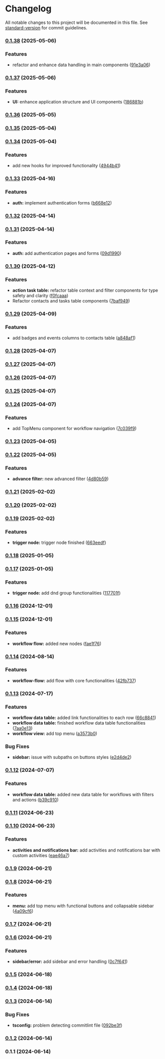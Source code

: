 # Changelog

All notable changes to this project will be documented in this file. See [standard-version](https://github.com/conventional-changelog/standard-version) for commit guidelines.

### [0.1.38](https://github.com/PabloHelmbrecht/leadgrowth-app/compare/v0.1.37...v0.1.38) (2025-05-06)


### Features

* refactor and enhance data handling in main components ([91e3a06](https://github.com/PabloHelmbrecht/leadgrowth-app/commit/91e3a0620cca8c056b9d8614c6b7dc0ef4b015f9))

### [0.1.37](https://github.com/PabloHelmbrecht/leadgrowth-app/compare/v0.1.36...v0.1.37) (2025-05-06)


### Features

* **UI:** enhance application structure and UI components ([186881b](https://github.com/PabloHelmbrecht/leadgrowth-app/commit/186881b48300fc8d6f04e65d188ba79349aff397))

### [0.1.36](https://github.com/PabloHelmbrecht/leadgrowth-app/compare/v0.1.35...v0.1.36) (2025-05-05)

### [0.1.35](https://github.com/PabloHelmbrecht/leadgrowth-app/compare/v0.1.34...v0.1.35) (2025-05-04)

### [0.1.34](https://github.com/PabloHelmbrecht/leadgrowth-app/compare/v0.1.33...v0.1.34) (2025-05-04)


### Features

*  add new hooks for improved functionality ([4944b41](https://github.com/PabloHelmbrecht/leadgrowth-app/commit/4944b41f4d1245da6b443226423c4a91cda1ec67))

### [0.1.33](https://github.com/PabloHelmbrecht/leadgrowth-app/compare/v0.1.32...v0.1.33) (2025-04-16)


### Features

* **auth:** implement authentication forms ([b668e12](https://github.com/PabloHelmbrecht/leadgrowth-app/commit/b668e123ac7cd571b57452cd8b480fe466606dc5))

### [0.1.32](https://github.com/PabloHelmbrecht/leadgrowth-app/compare/v0.1.31...v0.1.32) (2025-04-14)

### [0.1.31](https://github.com/PabloHelmbrecht/leadgrowth-app/compare/v0.1.30...v0.1.31) (2025-04-14)


### Features

* **auth:** add authentication pages and forms ([09d1990](https://github.com/PabloHelmbrecht/leadgrowth-app/commit/09d19902a80149f8bb8093401ce597ecb52c0afd))

### [0.1.30](https://github.com/PabloHelmbrecht/leadgrowth-app/compare/v0.1.29...v0.1.30) (2025-04-12)


### Features

* **action task table:** refactor table context and filter components for type safety and clarity ([f0fcaaa](https://github.com/PabloHelmbrecht/leadgrowth-app/commit/f0fcaaac075c2959b64f685b60e098509eae201f))
* Refactor contacts and tasks table components ([7baf949](https://github.com/PabloHelmbrecht/leadgrowth-app/commit/7baf949a73a46456696ddee7be575dea04f0e45b))

### [0.1.29](https://github.com/PabloHelmbrecht/leadgrowth-app/compare/v0.1.28...v0.1.29) (2025-04-09)


### Features

* add badges and events columns to contacts table ([a848af1](https://github.com/PabloHelmbrecht/leadgrowth-app/commit/a848af1c9707b670d89aed381f4996878719a10b))

### [0.1.28](https://github.com/PabloHelmbrecht/leadgrowth-app/compare/v0.1.27...v0.1.28) (2025-04-07)

### [0.1.27](https://github.com/PabloHelmbrecht/leadgrowth-app/compare/v0.1.26...v0.1.27) (2025-04-07)

### [0.1.26](https://github.com/PabloHelmbrecht/leadgrowth-app/compare/v0.1.25...v0.1.26) (2025-04-07)

### [0.1.25](https://github.com/PabloHelmbrecht/leadgrowth-app/compare/v0.1.24...v0.1.25) (2025-04-07)

### [0.1.24](https://github.com/PabloHelmbrecht/leadgrowth-app/compare/v0.1.23...v0.1.24) (2025-04-07)


### Features

* add TopMenu component for workflow navigation ([7c039f9](https://github.com/PabloHelmbrecht/leadgrowth-app/commit/7c039f90f34f8730b91e4278238081040a1ab418))

### [0.1.23](https://github.com/PabloHelmbrecht/leadgrowth-app/compare/v0.1.22...v0.1.23) (2025-04-05)

### [0.1.22](https://github.com/PabloHelmbrecht/leadgrowth-app/compare/v0.1.21...v0.1.22) (2025-04-05)


### Features

* **advance filter:** new advanced filter ([4d80b59](https://github.com/PabloHelmbrecht/leadgrowth-app/commit/4d80b599806754f96e531fb8d087d7bc38d81eaf))

### [0.1.21](https://github.com/PabloHelmbrecht/leadgrowth-app/compare/v0.1.19...v0.1.21) (2025-02-02)

### [0.1.20](https://github.com/PabloHelmbrecht/leadgrowth-app/compare/v0.1.19...v0.1.20) (2025-02-02)

### [0.1.19](https://github.com/PabloHelmbrecht/leadgrowth-app/compare/v0.1.18...v0.1.19) (2025-02-02)


### Features

* **trigger node:** trigger node finished ([663eedf](https://github.com/PabloHelmbrecht/leadgrowth-app/commit/663eedf8c6424d1bd31e38826f507bd7d75cb60c))

### [0.1.18](https://github.com/PabloHelmbrecht/leadgrowth-app/compare/v0.1.17...v0.1.18) (2025-01-05)

### [0.1.17](https://github.com/PabloHelmbrecht/leadgrowth-app/compare/v0.1.16...v0.1.17) (2025-01-05)


### Features

* **trigger node:** add dnd group functionalities ([117701f](https://github.com/PabloHelmbrecht/leadgrowth-app/commit/117701fc88865891a36ae713d15f429b16853260))

### [0.1.16](https://github.com/PabloHelmbrecht/leadgrowth-app/compare/v0.1.15...v0.1.16) (2024-12-01)

### [0.1.15](https://github.com/PabloHelmbrecht/leadgrowth-app/compare/v0.1.14...v0.1.15) (2024-12-01)


### Features

* **workflow flow:** added new nodes ([fae1f76](https://github.com/PabloHelmbrecht/leadgrowth-app/commit/fae1f76b9aea1e79e6d4bfe88d9fecf4458ff916))

### [0.1.14](https://github.com/PabloHelmbrecht/leadgrowth-app/compare/v0.1.13...v0.1.14) (2024-08-14)


### Features

* **workflow-flow:** add flow with core functionalities ([42fb737](https://github.com/PabloHelmbrecht/leadgrowth-app/commit/42fb73728c16d8a4b9a43cb187253898d72bc769))

### [0.1.13](https://github.com/PabloHelmbrecht/leadgrowth-app/compare/v0.1.12...v0.1.13) (2024-07-17)


### Features

* **workflow data table:** added link functionalities to each row ([66c8841](https://github.com/PabloHelmbrecht/leadgrowth-app/commit/66c884137cbea149b4658aafb68ecdeb2f2f3963))
* **workflow data table:** finished workflow data table functionalities ([7aa0e13](https://github.com/PabloHelmbrecht/leadgrowth-app/commit/7aa0e13eddf75eb8e0edf4a04e84f10d8b1255a0))
* **workflow view:** add top menu ([a3573b0](https://github.com/PabloHelmbrecht/leadgrowth-app/commit/a3573b0f77cb95856d0bcafe87bb538375b8b60c))


### Bug Fixes

* **sidebar:** issue with subpaths on buttons styles ([e2d4de2](https://github.com/PabloHelmbrecht/leadgrowth-app/commit/e2d4de282ffb2f0d7d9af30073e9b0c5a627eef4))

### [0.1.12](https://github.com/PabloHelmbrecht/leadgrowth-app/compare/v0.1.11...v0.1.12) (2024-07-07)


### Features

* **workflow data table:** added new data table for workflows with filters and actions ([b39c910](https://github.com/PabloHelmbrecht/leadgrowth-app/commit/b39c910256d1275a905a7ec2a6d7b38d4abc85bc))

### [0.1.11](https://github.com/PabloHelmbrecht/leadgrowth-app/compare/v0.1.10...v0.1.11) (2024-06-23)

### [0.1.10](https://github.com/PabloHelmbrecht/leadgrowth-app/compare/v0.1.9...v0.1.10) (2024-06-23)


### Features

* **activities and notifications bar:** add activities and notifications bar with custom activities ([eae46a7](https://github.com/PabloHelmbrecht/leadgrowth-app/commit/eae46a7b1e07791c89493157de687ed7f4de582a))

### [0.1.9](https://github.com/PabloHelmbrecht/leadgrowth-app/compare/v0.1.8...v0.1.9) (2024-06-21)

### [0.1.8](https://github.com/PabloHelmbrecht/leadgrowth-app/compare/v0.1.7...v0.1.8) (2024-06-21)


### Features

* **menu:** add top menu with functional buttons and collapsable sidebar ([4a09cf6](https://github.com/PabloHelmbrecht/leadgrowth-app/commit/4a09cf627e0c3c3ccbe52a297e2d0cf94c579ac7))

### [0.1.7](https://github.com/PabloHelmbrecht/leadgrowth-app/compare/v0.1.6...v0.1.7) (2024-06-21)

### [0.1.6](https://github.com/PabloHelmbrecht/leadgrowth-app/compare/v0.1.5...v0.1.6) (2024-06-21)


### Features

* **sidebar/error:** add sidebar and error handling ([0c7f641](https://github.com/PabloHelmbrecht/leadgrowth-app/commit/0c7f641dabec77bd059810fccb184788755afc4d))

### [0.1.5](https://github.com/PabloHelmbrecht/leadgrowth-app/compare/v0.1.4...v0.1.5) (2024-06-18)

### [0.1.4](https://github.com/PabloHelmbrecht/leadgrowth-app/compare/v0.1.3...v0.1.4) (2024-06-18)

### [0.1.3](https://github.com/PabloHelmbrecht/leadgrowth-app/compare/v0.1.2...v0.1.3) (2024-06-14)


### Bug Fixes

* **tsconfig:** problem detecting commitlint file ([092be3f](https://github.com/PabloHelmbrecht/leadgrowth-app/commit/092be3fd1ebc59d873e4fe507311a278e6cd1311))

### [0.1.2](https://github.com/PabloHelmbrecht/leadgrowth-app/compare/v0.1.1...v0.1.2) (2024-06-14)

### 0.1.1 (2024-06-14)
